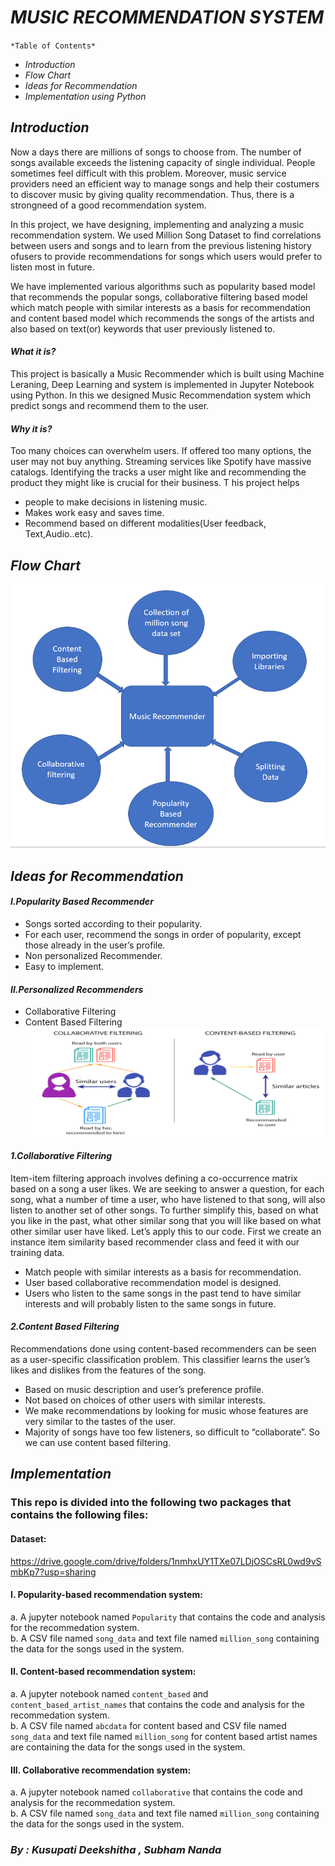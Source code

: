 # *MUSIC RECOMMENDATION SYSTEM* 

`*Table of Contents*`

* _*Introduction*_
* _*Flow Chart*_
* _*Ideas for Recommendation*_
* _*Implementation using Python*_

## *Introduction*
Now a days there are millions of songs to choose from. The number of songs available exceeds the listening capacity of single individual. People sometimes feel difficult with this problem. Moreover, music service providers need an efficient way to manage songs and help their costumers to discover music by giving quality recommendation. Thus, there is a strongneed of a good recommendation system.

In this project, we have designing, implementing and analyzing a music recommendation system. We used Million Song Dataset to find correlations between users and songs and to learn from the previous listening history ofusers to provide recommendations for songs which users would prefer to listen most in future. 

We have implemented various algorithms such as popularity based model that recommends the popular songs, collaborative filtering based model which match people with similar interests as a basis for    recommendation and content based model which recommends the songs of the artists and also based on text(or) keywords that user previously listened to.

#### *What it is?*
This project is basically a Music Recommender which is built using Machine Leraning, Deep Learning and system is implemented in Jupyter Notebook using Python. In this we designed Music Recommendation system which predict songs and recommend them to the user. 

#### *Why it is?*
Too many choices can overwhelm users. If offered too many options, the user may not buy anything. Streaming services like Spotify have massive catalogs. Identifying the tracks a user might like and recommending the product they might like is crucial for their business. T
his project helps 
* people to make decisions in listening music.
* Makes work easy and saves time. 
* Recommend based on different modalities(User feedback, Text,Audio..etc).

## *Flow Chart*
![flowchart.png](https://github.com/DeekshithaKusupati/Intern-Work/blob/main/int-ml-3/Music%20Recommendation/Images/flowchart.png)

## *Ideas for Recommendation*

#### *I.Popularity Based Recommender*
* Songs sorted according to their popularity.
* For each user, recommend the songs in order of  popularity, except those already in the user’s profile.
* Non personalized Recommender.
* Easy to implement.

#### *II.Personalized Recommenders*
* Collaborative Filtering
* Content Based Filtering
![personalized recommender.png](https://github.com/DeekshithaKusupati/Intern-Work/blob/main/int-ml-3/Music%20Recommendation/Images/personalized%20recommender.png)

#### *1.Collaborative Filtering*
Item-item filtering approach involves defining a co-occurrence matrix based on a song a user likes. We are seeking to answer a question, for each song, what a number of time a user, who have listened to that song, will also listen to another set of other songs. To further simplify this, based on what you like in the past, what other similar song that you will like based on what other similar user have liked. Let’s apply this to our code. First we create an instance item similarity based recommender class and feed it with our training data.
* Match people with similar interests as a basis for recommendation. 
* User based collaborative recommendation model is designed.
* Users who listen to the same songs in the past tend to have similar interests and will probably listen to the same songs in future.

#### *2.Content Based Filtering*
Recommendations done using content-based recommenders can be seen as a user-specific classification problem. This classifier learns the user’s likes and dislikes from the features of the song.
* Based on music description and user’s preference profile.
* Not based on choices of other users with similar interests.
* We make recommendations by looking for music whose features are very similar to the tastes of the user.
* Majority of songs have too few listeners, so difficult to “collaborate”. So we can use content based filtering.

## *Implementation*

### This repo is divided into the following two packages that contains the following files:

#### Dataset:
https://drive.google.com/drive/folders/1nmhxUY1TXe07LDjOSCsRL0wd9vSmbKp7?usp=sharing

#### I. Popularity-based recommendation system:

a. A jupyter notebook named ```Popularity``` that contains the code and analysis for the recommedation system.  
b. A CSV file named ```song_data``` and text file named ```million_song``` containing the data for the songs used in the system.

#### II. Content-based recommendation system:

a. A jupyter notebook named ```content_based``` and ```content_based_artist_names``` that contains the code and analysis for the recommedation system.  
b. A CSV file named ```abcdata``` for content based and  CSV file named ```song_data``` and text file named ```million_song``` for content based artist names are containing the data for the songs used in the system.

#### III. Collaborative recommendation system:

a. A jupyter notebook named ```collaborative``` that contains the code and analysis for the recommedation system.  
b. A CSV file named ```song_data``` and text file named ```million_song``` containing the data for the songs used in the system.



### *By : Kusupati Deekshitha , Subham Nanda*
 
  
